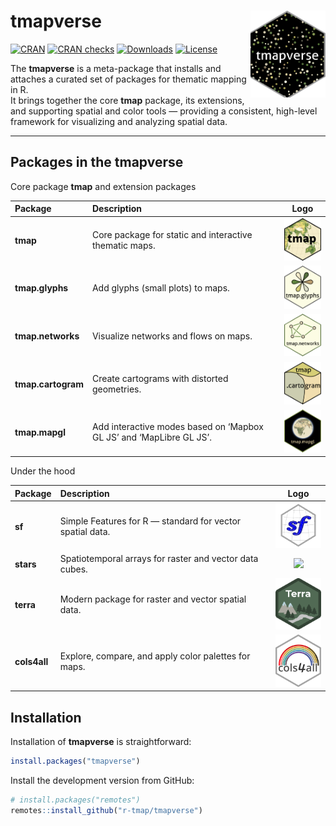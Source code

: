 # tmapverse <img src="man/figures/logo.png" align="right" width="120"/>

<!-- badges: start -->
[![CRAN](https://www.r-pkg.org/badges/version/tmapverse)](https://cran.r-project.org/package=tmap)
[![CRAN
checks](https://badges.cranchecks.info/worst/tmapverse.svg)](https://cran.r-project.org/web/checks/check_results_tmap.html)
[![Downloads](https://cranlogs.r-pkg.org/badges/tmapverse?color=brightgreen)](https://www.r-pkg.org:443/pkg/tmapverse)
[![License](https://img.shields.io/badge/License-GPL%20v3-brightgreen.svg?style=flat)](https://www.gnu.org/licenses/gpl-3.0.html)
<!-- badges: end -->

The **tmapverse** is a meta-package that installs and attaches a curated set of packages for thematic mapping in R.  
It brings together the core **tmap** package, its extensions, and supporting spatial and color tools — providing a consistent, high-level framework for visualizing and analyzing spatial data.

---

## Packages in the tmapverse

Core package **tmap** and extension packages

| Package | Description | Logo |
|:--|:--|:--:|
| **tmap** | Core package for static and interactive thematic maps. | <img src="man/figures/tmap.png" width="80"/> |
| **tmap.glyphs** | Add glyphs (small plots) to maps. | <img src="man/figures/tmap_glpyhs.png" width="80"/> |
| **tmap.networks** | Visualize networks and flows on maps. | <img src="man/figures/tmap_networks_hex2.png" width="80"/> |
| **tmap.cartogram** | Create cartograms with distorted geometries. | <img src="man/figures/tmap_cartogram.png" width="80"/> |
| **tmap.mapgl** | Add interactive modes based on ‘Mapbox GL JS’ and ‘MapLibre GL JS’. | <img src="man/figures/tmap_mapgl2.png" width="80"/> |


Under the hood

| Package | Description | Logo |
|:--|:--|:--:|
| **sf** | Simple Features for R — standard for vector spatial data. | <img src="man/figures/sf.png" width="80"/> |
| **stars** | Spatiotemporal arrays for raster and vector data cubes. | <img src="man/figures/stars.png" width="80"/> |
| **terra** | Modern package for raster and vector spatial data. | <img src="man/figures/terra.png" width="80"/> |
| **cols4all** | Explore, compare, and apply color palettes for maps. | <img src="man/figures/cols4all.png" width="80"/> |


## Installation

Installation of **tmapverse** is straightforward:

```r
install.packages("tmapverse")
```

Install the development version from GitHub:

```r
# install.packages("remotes")
remotes::install_github("r-tmap/tmapverse")
```
